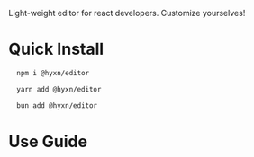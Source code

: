 Light-weight editor for react developers.
Customize yourselves!

# Quick Install

```bash
  npm i @hyxn/editor
```

```bash
  yarn add @hyxn/editor
```

```bash
  bun add @hyxn/editor
```

# Use Guide
